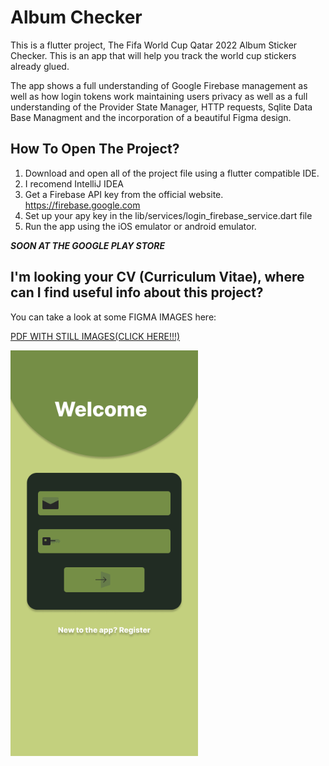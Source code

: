 # Album Checker

This is a flutter project, The Fifa World Cup Qatar 2022 Album Sticker Checker. This is an app that will help you track the world cup stickers already glued.

The app shows a full understanding of Google Firebase management as well as how login tokens work maintaining users privacy as well as a full understanding of the Provider State Manager, HTTP requests, Sqlite Data Base Managment and the incorporation of a beautiful Figma design.

## How To Open The Project?
1. Download and open all of the project file using a flutter compatible IDE.
2. I recomend IntelliJ IDEA
3. Get a Firebase API key from the official website. https://firebase.google.com
4. Set up your apy key in the lib/services/login_firebase_service.dart file
3. Run the app using the iOS emulator or android emulator.

***SOON AT THE GOOGLE PLAY STORE***


## I'm looking your CV (Curriculum Vitae), where can I find useful info about this project?
You can take a look at some FIGMA IMAGES here:

[PDF WITH STILL IMAGES(CLICK HERE!!!)](https://github.com/juanfranciscocis/Album_Checker/blob/ab744a226c32a4810acb4af7a8ddfce78bf10d3a/ALBUM%20CHECKER%20FIGMA.pdf)

<p float="left">
  <img src="https://github.com/juanfranciscocis/Album_Checker/blob/b3c299b98aad7ace61044fc3138bd2fd733bac61/FIGMA%20IMAGES/1.png"width="300"/>
</p>

